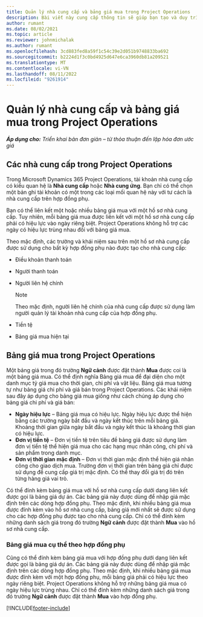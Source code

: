 ```yaml
---
title: Quản lý nhà cung cấp và bảng giá mua trong Project Operations
description: Bài viết này cung cấp thông tin sẽ giúp bạn tạo và duy trì dữ liệu nhà cung cấp và bảng giá mua cho hợp đồng phụ.
author: rumant
ms.date: 08/02/2021
ms.topic: article
ms.reviewer: johnmichalak
ms.author: rumant
ms.openlocfilehash: 3cd883fed8a59f1c54c39e2d051b9748833ba692
ms.sourcegitcommit: b2224d1f3c0bd4925d647e6ca3960db81a209521
ms.translationtype: MT
ms.contentlocale: vi-VN
ms.lasthandoff: 08/11/2022
ms.locfileid: "9261914"
---
```

# <a name="vendor-and-purchase-price-list-management-in-project-operations"></a>Quản lý nhà cung cấp và bảng giá mua trong Project Operations


_**Áp dụng cho:** Triển khai bản đơn giản – từ thỏa thuận đến lập hóa đơn ước giá_

## <a name="vendors-in-project-operations"></a>Các nhà cung cấp trong Project Operations

Trong Microsoft Dynamics 365 Project Operations, tài khoản nhà cung cấp có kiểu quan hệ là **Nhà cung cấp** hoặc **Nhà cung ứng**. Bạn chỉ có thể chọn một bản ghi tài khoản có một trong các loại mối quan hệ này với tư cách là nhà cung cấp trên hợp đồng phụ.

Bạn có thể liên kết một hoặc nhiều bảng giá mua với một hồ sơ nhà cung cấp. Tuy nhiên, mỗi bảng giá mua được liên kết với một hồ sơ nhà cung cấp phải có hiệu lực vào ngày riêng biệt. Project Operations không hỗ trợ các ngày có hiệu lực trùng nhau đối với bảng giá mua.

Theo mặc định, các trường và khái niệm sau trên một hồ sơ nhà cung cấp được sử dụng cho bất kỳ hợp đồng phụ nào được tạo cho nhà cung cấp:

- Điều khoản thanh toán
- Người thanh toán
- Người liên hệ chính

    > [!NOTE]
    > Theo mặc định, người liên hệ chính của nhà cung cấp được sử dụng làm người quản lý tài khoản nhà cung cấp của hợp đồng phụ.

- Tiền tệ
- Bảng giá mua hiện tại

## <a name="purchase-price-lists-in-project-operations"></a>Bảng giá mua trong Project Operations

Một bảng giá trong đó trường **Ngữ cảnh** được đặt thành **Mua** được coi là một bảng giá mua. Có thể định nghĩa Bảng giá mua để đại diện cho một danh mục tỷ giá mua cho thời gian, chi phí và vật liệu. Bảng giá mua tương tự như bảng giá chi phí và giá bán trong Project Operations. Các khái niệm sau đây áp dụng cho bảng giá mua giống như cách chúng áp dụng cho bảng giá chi phí và giá bán:

- **Ngày hiệu lực** – Bảng giá mua có hiệu lực. Ngày hiệu lực được thể hiện bằng các trường ngày bắt đầu và ngày kết thúc trên mỗi bảng giá. Khoảng thời gian giữa ngày bắt đầu và ngày kết thúc là khoảng thời gian có hiệu lực.
- **Đơn vị tiền tệ** – Đơn vị tiền tệ trên tiêu đề bảng giá được sử dụng làm đơn vị tiền tệ thể hiện giá mua cho các hạng mục nhân công, chi phí và sản phẩm trong danh mục.
- **Đơn vị thời gian mặc định** – Đơn vị thời gian mặc định thể hiện giá nhân công cho giao dịch mua. Trường đơn vị thời gian trên bảng giá chỉ được sử dụng để cung cấp giá trị mặc định. Có thể thay đổi giá trị đó trên từng hàng giá vai trò.

Có thể đính kèm bảng giá mua với hồ sơ nhà cung cấp dưới dạng liên kết được gọi là bảng giá dự án. Các bảng giá này được dùng để nhập giá mặc định trên các dòng hợp đồng phụ. Theo mặc định, khi nhiều bảng giá mua được đính kèm vào hồ sơ nhà cung cấp, bảng giá mới nhất sẽ được sử dụng cho các hợp đồng phụ được tạo cho nhà cung cấp. Chỉ có thể đính kèm những danh sách giá trong đó trường **Ngữ cảnh** được đặt thành **Mua** vào hồ sơ nhà cung cấp.

### <a name="subcontract-specific-purchase-price-lists"></a>Bảng giá mua cụ thể theo hợp đồng phụ

Cũng có thể đính kèm bảng giá mua với hợp đồng phụ dưới dạng liên kết được gọi là bảng giá dự án. Các bảng giá này được dùng để nhập giá mặc định trên các dòng hợp đồng phụ. Theo mặc định, khi nhiều bảng giá mua được đính kèm với một hợp đồng phụ, mỗi bảng giá phải có hiệu lực theo ngày riêng biệt. Project Operations không hỗ trợ những bảng giá mua có ngày hiệu lực trùng nhau. Chỉ có thể đính kèm những danh sách giá trong đó trường **Ngữ cảnh** được đặt thành **Mua** vào hợp đồng phụ.

[!INCLUDE[footer-include](../../includes/footer-banner.md)]
